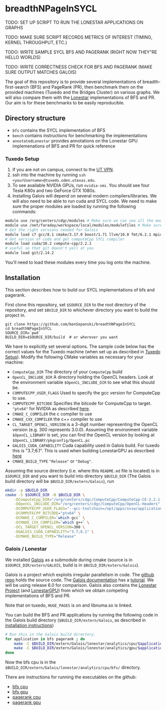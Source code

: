 # breadthNPageInSYCL

TODO: SET UP SCRIPT TO RUN THE LONESTAR APPLICATIONS ON GRAPHS

TODO: MAKE SURE SCRIPT RECORDS METRICS OF INTEREST (TIMING, KERNEL THROUGHPUT, ETC.)

TODO: WRITE SAMPLE SYCL BFS AND PAGERANK (RIGHT NOW THEY"RE HELLO WORLDS)

TODO: WRITE CORRECTNESS CHECK FOR BFS AND PAGERANK (MAKE SURE OUTPUT MATCHES GALOIS)

The goal of this repository is to provide several implementations
of breadth-first-search (BFS) and PageRank (PR),
then benchmark them on the provided machines
(Tuxedo and the Bridges Cluster) on various graphs.
We will also compare them with the [Lonestar](https://iss.oden.utexas.edu/?p=projects/galois/lonestar)
implementations of BFS and PR.
Our aim is for these benchmarks to be easily reproducible.

## Directory structure

* `bfs` contains the SYCL implementation of BFS
* `bench` contains instructions for benchmarking the
  implementations
* `annotatedLonestar` provides annotations on the Lonestar GPU
  implemenations of BFS and PR for quick reference

### Tuxedo Setup

1. If you are not on campus, connect to the [UT VPN](https://wikis.utexas.edu/display/engritgpublic/Connecting+to+the+University+of+Texas+VPN).
2. ssh into the machine by running `ssh <yourUsername>@tuxedo.oden.utexas.edu`.
3. To see available NVIDIA GPUs, run `nvidia-smi`. You should see four Tesla K80s and two GeForce GTX 1080s.
4. Installing Galois will depend on several modern compilers/libraries. 
   We will also need to be able to run cuda and SYCL code. We need to make sure
   the proper modules are loaded by running the following commands:

```bash
module use /org/centers/cdgc/modules # Make sure we can see all the modules we will need:
module use /net/faraday/workspace/local/modules/modulefiles # Make sure we can see all the modules we will need:
# Get the right versions needed for Galois
module load c7 gcc/8.1 cmake/3.17.0 boost/1.71 llvm/10.0 fmt/6.2.1 mpich2/3.2
# Get version of cuda and get computeCpp SYCL compiler
module load cuda/10.2 compute-cpp/2.2.1
# useful so that git doesn't yell at you
module load git/2.14.2
```
You'll need to load these modules every time you log onto the machine.

## Installation

This section describes how to build our SYCL implementations of
bfs and pagerank.

First clone this repository, set `$SOURCE_DIR`
to the root directory of the repository, and set
`$BUILD_DIR` to whichever directory you want to build
the project in.
```
git clone https://github.com/benSepanski/breadthNPageInSYCL
cd breadthNPageInSYCL
SOURCE_DIR=`pwd`
BUILD_DIR=$SOURCE_DIR/build  # or wherever you want
```

We have to explicitly set several options.
The sample code below has the correct values for the Tuxedo machine
(when set up as described in [Tuxedo Setup](#tuxedo-setup)).
Modify the following CMake variables as necessary for your machine:

* `ComputeCpp_DIR` The directory of your `ComputeCpp` build
* `OpenCL_INCLUDE_DIR` A directory holding the OpenCL headers.
  Look at the environment variable `$OpenCL_INCLUDE_DIR` to
  see what this should be.
* `COMPUTECPP_USER_FLAGS` Used to specify the gcc version for ComputeCpp to use.
* `COMPUTECPP_BITCODE` Specifies the bitcode for ComputeCpp to target.
   `"ptx64"` for NVIDIA as described
   [here](https://developer.codeplay.com/products/computecpp/ce/guides/platform-support/targeting-nvidia-ptx).
* `CMAKE_C_COMPILER` the c compiler to use
* `CMAKE_CXX_COMPILER` the c++ compiler to use
* `CL_TARGET_OPENCL_VERSION` is a 3-digit number representing the OpenCL version
  (e.g. 300 represents 3.0.0).
  Assuming the environment variable `$OpenCL_LIBRARY` is set,
  you can find the OpenCL version by looking at `$OpenCL_LIBRARY/pkgconfig/OpenCL.pc`
* `GALOIS_CUDA_CAPABILITY` Cuda capability used in Galois build.
  For tuxedo this is "3.7;6.1". This is used when
  building LonestarGPU as described [here](https://github.com/IntelligentSoftwareSystems/Galois/tree/master/lonestar/analytics/gpu)
* `CMAKE_BUILD_TYPE` `"Release"` or `"Debug"`.

Assuming the source directory (i.e. where this `README.md` file is located)
is in `$SOURCE_DIR` and you want to build into directory `$BUILD_DIR`
(The Galois build directory will be `$BUILD_DIR/extern/Galois`), run
```bash
mkdir -p $BUILD_DIR
cmake -S $SOURCE_DIR -B $BUILD_DIR \
    -DComputeCpp_DIR="/org/centers/cdgc/ComputeCpp/ComputeCpp-CE-2.2.1-x86_64-linux-gnu/" \
    -DOpenCL_INCLUDE_DIR="/org/centers/cdgc/ComputeCpp/OpenCL-Headers" \
    -DCOMPUTECPP_USER_FLAGS="--gcc-toolchain=/opt/apps/ossw/applications/gcc/gcc-8.1/c7" \
    -DCOMPUTECPP_BITCODE="ptx64" \
    -DCMAKE_C_COMPILER=`which gcc` \
    -DCMAKE_CXX_COMPILER=`which g++` \
    -DCL_TARGET_OPENCL_VERSION=300 \
    -DGALOIS_CUDA_CAPABILITY="3.7;6.1" \
    -DCMAKE_BUILD_TYPE="Release"
```

### Galois / Lonestar

We installed [Galois](https://iss.oden.utexas.edu/?p=projects/galois)
as a submodule during cmake (source is in `$SOURCE_DIR/extern/GALOIS`,
build is in `$BUILD_DIR/extern/Galois`).

Galois is a project which exploits irregular parallelism in code. 
The [github repo](https://github.com/IntelligentSoftwareSystems/Galois) holds the source code.
The [Galois documentation](https://iss.oden.utexas.edu/projects/galois/api/current/index.html) has
a [tutorial](https://iss.oden.utexas.edu/projects/galois/api/current/tutorial.html).
We will be using release 6.0 for comparison.
Galois also contains the [Lonestar Project](https://iss.oden.utexas.edu/?p=projects/galois/lonestar)
(and [LonestarGPU](https://iss.oden.utexas.edu/?p=projects/galois/lonestargpu))
from which we obtain competing implementations of BFS and PR.

Note that on tuxedo, `HUGE_PAGES` is on and libnuma.so is linked.

You can build the BFS and PR applications by running
the following code in the Galois build directory
(`$BUILD_DIR/extern/Galois`, as described in [installation instructions](#installation))
```bash
# Run this in the Galois build directory.
for application in bfs pagerank ; do
    make -C $BUILD_DIR/extern/Galois/lonestar/analytics/cpu/$application -j
    make -C $BUILD_DIR/extern/Galois/lonestar/analytics/gpu/$application -j
done
```
Now the bfs cpu is in the `$BUILD_DIR/extern/Galois/lonestar/analytics/cpu/bfs/` directory.

There are instructions for running the executables on the github:
* [bfs cpu](https://github.com/IntelligentSoftwareSystems/Galois/tree/master/lonestar/analytics/cpu/bfs)
* [bfs gpu](https://github.com/IntelligentSoftwareSystems/Galois/tree/master/lonestar/analytics/gpu/bfs)
* [pagerank cpu](https://github.com/IntelligentSoftwareSystems/Galois/tree/master/lonestar/analytics/cpu/pagerank)
* [pagerank gpu](https://github.com/IntelligentSoftwareSystems/Galois/tree/master/lonestar/analytics/gpu/pagerank)

